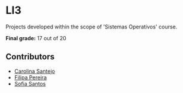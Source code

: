 # LI3

Projects developed within the scope of 'Sistemas Operativos' course.

**Final grade:** 17 out of 20

## Contributors
* [Carolina Santejo](https://github.com/CarolinaSantejo)
* [Filipa Pereira](https://github.com/FilipaPereira00)
* [Sofia Santos](https://github.com/RisingFisan)
